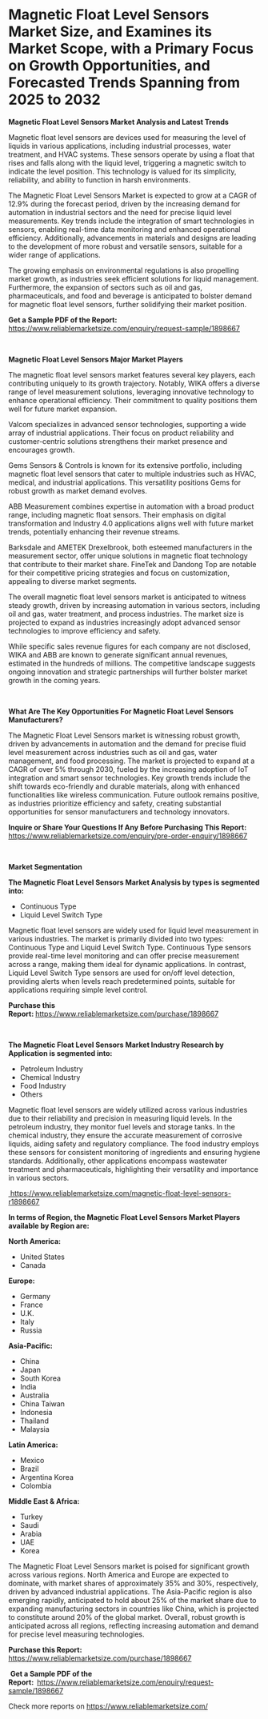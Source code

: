 <p><h1>Magnetic Float Level Sensors Market Size, and Examines its Market Scope, with a Primary Focus on Growth Opportunities, and Forecasted Trends Spanning from 2025 to 2032</h1></p><p><strong>Magnetic Float Level Sensors Market Analysis and Latest Trends</strong></p>
<p><p>Magnetic float level sensors are devices used for measuring the level of liquids in various applications, including industrial processes, water treatment, and HVAC systems. These sensors operate by using a float that rises and falls along with the liquid level, triggering a magnetic switch to indicate the level position. This technology is valued for its simplicity, reliability, and ability to function in harsh environments.</p><p>The Magnetic Float Level Sensors Market is expected to grow at a CAGR of 12.9% during the forecast period, driven by the increasing demand for automation in industrial sectors and the need for precise liquid level measurements. Key trends include the integration of smart technologies in sensors, enabling real-time data monitoring and enhanced operational efficiency. Additionally, advancements in materials and designs are leading to the development of more robust and versatile sensors, suitable for a wider range of applications.</p><p>The growing emphasis on environmental regulations is also propelling market growth, as industries seek efficient solutions for liquid management. Furthermore, the expansion of sectors such as oil and gas, pharmaceuticals, and food and beverage is anticipated to bolster demand for magnetic float level sensors, further solidifying their market position.</p></p>
<p><strong>Get a Sample PDF of the Report:&nbsp;</strong> <a href="https://www.reliablemarketsize.com/enquiry/request-sample/1898667?utm_campaign=2233&utm_medium=2&utm_source=Github&utm_content=ia&utm_term=12022025&utm_id=magnetic-float-level-sensors">https://www.reliablemarketsize.com/enquiry/request-sample/1898667</a></p>
<p>&nbsp;</p>
<p><strong>Magnetic Float Level Sensors Major Market Players</strong></p>
<p><p>The magnetic float level sensors market features several key players, each contributing uniquely to its growth trajectory. Notably, WIKA offers a diverse range of level measurement solutions, leveraging innovative technology to enhance operational efficiency. Their commitment to quality positions them well for future market expansion.</p><p>Valcom specializes in advanced sensor technologies, supporting a wide array of industrial applications. Their focus on product reliability and customer-centric solutions strengthens their market presence and encourages growth.</p><p>Gems Sensors & Controls is known for its extensive portfolio, including magnetic float level sensors that cater to multiple industries such as HVAC, medical, and industrial applications. This versatility positions Gems for robust growth as market demand evolves.</p><p>ABB Measurement combines expertise in automation with a broad product range, including magnetic float sensors. Their emphasis on digital transformation and Industry 4.0 applications aligns well with future market trends, potentially enhancing their revenue streams.</p><p>Barksdale and AMETEK Drexelbrook, both esteemed manufacturers in the measurement sector, offer unique solutions in magnetic float technology that contribute to their market share. FineTek and Dandong Top are notable for their competitive pricing strategies and focus on customization, appealing to diverse market segments.</p><p>The overall magnetic float level sensors market is anticipated to witness steady growth, driven by increasing automation in various sectors, including oil and gas, water treatment, and process industries. The market size is projected to expand as industries increasingly adopt advanced sensor technologies to improve efficiency and safety.</p><p>While specific sales revenue figures for each company are not disclosed, WIKA and ABB are known to generate significant annual revenues, estimated in the hundreds of millions. The competitive landscape suggests ongoing innovation and strategic partnerships will further bolster market growth in the coming years.</p></p>
<p>&nbsp;</p>
<p><strong>What Are The Key Opportunities For Magnetic Float Level Sensors Manufacturers?</strong></p>
<p><p>The Magnetic Float Level Sensors market is witnessing robust growth, driven by advancements in automation and the demand for precise fluid level measurement across industries such as oil and gas, water management, and food processing. The market is projected to expand at a CAGR of over 5% through 2030, fueled by the increasing adoption of IoT integration and smart sensor technologies. Key growth trends include the shift towards eco-friendly and durable materials, along with enhanced functionalities like wireless communication. Future outlook remains positive, as industries prioritize efficiency and safety, creating substantial opportunities for sensor manufacturers and technology innovators.</p></p>
<p><strong>Inquire or Share Your Questions If Any Before Purchasing This Report:</strong> <a href="https://www.reliablemarketsize.com/enquiry/pre-order-enquiry/1898667?utm_campaign=2233&utm_medium=2&utm_source=Github&utm_content=ia&utm_term=12022025&utm_id=magnetic-float-level-sensors">https://www.reliablemarketsize.com/enquiry/pre-order-enquiry/1898667</a></p>
<p>&nbsp;</p>
<p><strong>Market Segmentation</strong></p>
<p><strong>The Magnetic Float Level Sensors Market Analysis by types is segmented into:</strong></p>
<p><ul><li>Continuous Type</li><li>Liquid Level Switch Type</li></ul></p>
<p><p>Magnetic float level sensors are widely used for liquid level measurement in various industries. The market is primarily divided into two types: Continuous Type and Liquid Level Switch Type. Continuous Type sensors provide real-time level monitoring and can offer precise measurement across a range, making them ideal for dynamic applications. In contrast, Liquid Level Switch Type sensors are used for on/off level detection, providing alerts when levels reach predetermined points, suitable for applications requiring simple level control.</p></p>
<p><strong>Purchase this Report:&nbsp;</strong><a href="https://www.reliablemarketsize.com/purchase/1898667?utm_campaign=2233&utm_medium=2&utm_source=Github&utm_content=ia&utm_term=12022025&utm_id=magnetic-float-level-sensors">https://www.reliablemarketsize.com/purchase/1898667</a></p>
<p>&nbsp;</p>
<p><strong>The Magnetic Float Level Sensors Market Industry Research by Application is segmented into:</strong></p>
<p><ul><li>Petroleum Industry</li><li>Chemical Industry</li><li>Food Industry</li><li>Others</li></ul></p>
<p><p>Magnetic float level sensors are widely utilized across various industries due to their reliability and precision in measuring liquid levels. In the petroleum industry, they monitor fuel levels and storage tanks. In the chemical industry, they ensure the accurate measurement of corrosive liquids, aiding safety and regulatory compliance. The food industry employs these sensors for consistent monitoring of ingredients and ensuring hygiene standards. Additionally, other applications encompass wastewater treatment and pharmaceuticals, highlighting their versatility and importance in various sectors.</p></p>
<p><a href="https://www.reliablemarketsize.com/magnetic-float-level-sensors-r1898667?utm_campaign=2233&utm_medium=2&utm_source=Github&utm_content=ia&utm_term=12022025&utm_id=magnetic-float-level-sensors">&nbsp;https://www.reliablemarketsize.com/magnetic-float-level-sensors-r1898667</a></p>
<p><strong>In terms of Region, the Magnetic Float Level Sensors Market Players available by Region are:</strong></p>
<p>
    <p> <strong> North America: </strong>
        <ul>
            <li>United States</li>
            <li>Canada</li>
        </ul>
        </p> 
    <p> <strong> Europe: </strong>
        <ul>
            <li>Germany</li>
            <li>France</li>
            <li>U.K.</li>
            <li>Italy</li>
            <li>Russia</li>
        </ul>
        </p> 
    <p> <strong> Asia-Pacific: </strong>
        <ul>
            <li>China</li>
            <li>Japan</li>
            <li>South Korea</li>
            <li>India</li>
            <li>Australia</li>
            <li>China Taiwan</li>
            <li>Indonesia</li>
            <li>Thailand</li>
            <li>Malaysia</li>
        </ul>
        </p> 
    <p> <strong> Latin America: </strong>
        <ul>
            <li>Mexico</li>
            <li>Brazil</li>
            <li>Argentina Korea</li>
            <li>Colombia</li>
        </ul>
        </p> 
    <p> <strong> Middle East & Africa: </strong>
        <ul>
            <li>Turkey</li>
            <li>Saudi</li>
            <li>Arabia</li>
            <li>UAE</li>
            <li>Korea</li>
        </ul>
    </p>
    </p>
<p><p>The Magnetic Float Level Sensors market is poised for significant growth across various regions. North America and Europe are expected to dominate, with market shares of approximately 35% and 30%, respectively, driven by advanced industrial applications. The Asia-Pacific region is also emerging rapidly, anticipated to hold about 25% of the market share due to expanding manufacturing sectors in countries like China, which is projected to constitute around 20% of the global market. Overall, robust growth is anticipated across all regions, reflecting increasing automation and demand for precise level measuring technologies.</p></p>
<p><strong>Purchase this Report: </strong><a href="https://www.reliablemarketsize.com/purchase/1898667?utm_campaign=2233&utm_medium=2&utm_source=Github&utm_content=ia&utm_term=12022025&utm_id=magnetic-float-level-sensors">https://www.reliablemarketsize.com/purchase/1898667</a></p>
<p>&nbsp;<strong>Get a Sample PDF of the Report:&nbsp;&nbsp;</strong><a href="https://www.reliablemarketsize.com/enquiry/request-sample/1898667?utm_campaign=2233&utm_medium=2&utm_source=Github&utm_content=ia&utm_term=12022025&utm_id=magnetic-float-level-sensors">https://www.reliablemarketsize.com/enquiry/request-sample/1898667</a></p>
<p><strong></strong></p>
<p>Check more reports on <a href="https://www.reliablemarketsize.com/?utm_campaign=2233&utm_medium=2&utm_source=Github&utm_content=ia&utm_term=12022025&utm_id=magnetic-float-level-sensors">https://www.reliablemarketsize.com/</a></p>